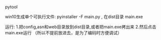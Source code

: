
pytool

win10生成单个可执行文件:
	pyinstaller -F main.py     ,  在dist目录 main.exe


运行:
	1.把config,asn和web目录放到dist目录,或者把main.exe拷出来
	2.然后点击main.exe运行
	（所以不提前放进去，是为了编码时方便调试）